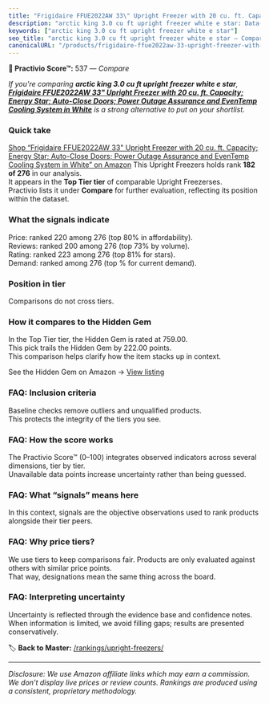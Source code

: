 ```yaml
---
title: "Frigidaire FFUE2022AW 33\" Upright Freezer with 20 cu. ft. Capacity; Energy Star; Auto-Close Doors; Power Outage Assurance and EvenTemp Cooling System in White"
description: "arctic king 3.0 cu ft upright freezer white e star: Data-driven ranking using the Practivio Score™. Positioned by quality, value, demand, findability, momentum."
keywords: ["arctic king 3.0 cu ft upright freezer white e star"]
seo_title: "arctic king 3.0 cu ft upright freezer white e star — Compare (2025)"
canonicalURL: "/products/frigidaire-ffue2022aw-33-upright-freezer-with-20-cu-ft-capacity-energy-star-auto-close-doors-power-outage-assurance-and-eventemp-cooling-system-in-white-B0B524V948/"
---
```


**🛒 Practivio Score™:** 537 — _Compare_


*If you're comparing **arctic king 3.0 cu ft upright freezer white e star**, **[Frigidaire FFUE2022AW 33" Upright Freezer with 20 cu. ft. Capacity; Energy Star; Auto-Close Doors; Power Outage Assurance and EvenTemp Cooling System in White](https://www.amazon.com/dp/B0B524V948?tag=practivio-20)** is a strong alternative to put on your shortlist.*
### Quick take
[Shop “Frigidaire FFUE2022AW 33" Upright Freezer with 20 cu. ft. Capacity; Energy Star; Auto-Close Doors; Power Outage Assurance and EvenTemp Cooling System in White” on Amazon](https://www.amazon.com/dp/B0B524V948?tag=practivio-20)
This Upright Freezers holds rank **182 of 276** in our analysis.  
It appears in the **Top Tier tier** of comparable Upright Freezerses.  
Practivio lists it under **Compare** for further evaluation, reflecting its position within the dataset.

### What the signals indicate
Price: ranked 220 among 276 (top 80% in affordability).  
Reviews: ranked 200 among 276 (top 73% by volume).  
Rating: ranked 223 among 276 (top 81% for stars).  
Demand: ranked  among 276 (top % for current demand).

### Position in tier
Comparisons do not cross tiers.

### How it compares to the Hidden Gem
In the Top Tier tier, the Hidden Gem is rated at 759.00.  
This pick trails the Hidden Gem by 222.00 points.  
This comparison helps clarify how the item stacks up in context.  

See the Hidden Gem on Amazon → [View listing](https://www.amazon.com/dp/B09LHLZFYZ?tag=practivio-20)

### FAQ: Inclusion criteria
Baseline checks remove outliers and unqualified products.  
This protects the integrity of the tiers you see.

### FAQ: How the score works
The Practivio Score™ (0–100) integrates observed indicators across several dimensions, tier by tier.  
Unavailable data points increase uncertainty rather than being guessed.

### FAQ: What “signals” means here
In this context, signals are the objective observations used to rank products alongside their tier peers.

### FAQ: Why price tiers?
We use tiers to keep comparisons fair. Products are only evaluated against others with similar price points.  
That way, designations mean the same thing across the board.

### FAQ: Interpreting uncertainty
Uncertainty is reflected through the evidence base and confidence notes.  
When information is limited, we avoid filling gaps; results are presented conservatively.

<!-- Missing template for Compare/CompareWithinPriceClass -->


🏷️ **Back to Master:** [/rankings/upright-freezers/](/rankings/upright-freezers/)

---
_Disclosure: We use Amazon affiliate links which may earn a commission. We don’t display live prices or review counts. Rankings are produced using a consistent, proprietary methodology._
